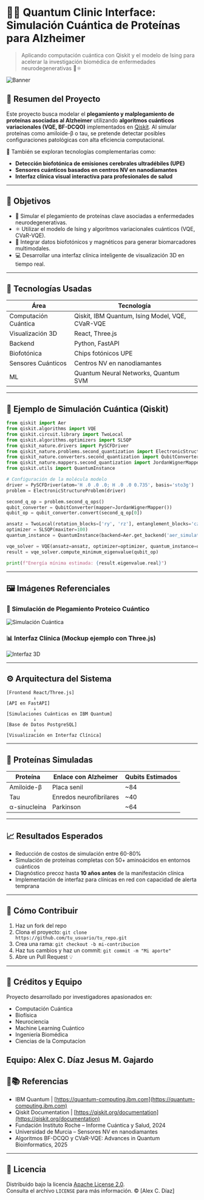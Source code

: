 
# 🧠🧬 Quantum Clinic Interface: Simulación Cuántica de Proteínas para Alzheimer

> Aplicando computación cuántica con Qiskit y el modelo de Ising para acelerar la investigación biomédica de enfermedades neurodegenerativas 🧪⚛️

![Banner](https://upload.wikimedia.org/wikipedia/commons/thumb/e/e1/Qiskit_logo.svg/320px-Qiskit_logo.svg.png)

## 📌 Resumen del Proyecto

Este proyecto busca modelar el **plegamiento y malplegamiento de proteínas asociadas al Alzheimer** utilizando **algoritmos cuánticos variacionales (VQE, BF-DCQO)** implementados en [Qiskit](https://qiskit.org/). Al simular proteínas como amiloide-β o tau, se pretende detectar posibles configuraciones patológicas con alta eficiencia computacional.

🔬 También se exploran tecnologías complementarias como:
- **Detección biofotónica de emisiones cerebrales ultradébiles (UPE)**
- **Sensores cuánticos basados en centros NV en nanodiamantes**
- **Interfaz clínica visual interactiva para profesionales de salud**

---

## 🧠 Objetivos

- 🧬 Simular el plegamiento de proteínas clave asociadas a enfermedades neurodegenerativas.
- ⚛️ Utilizar el modelo de Ising y algoritmos variacionales cuánticos (VQE, CVaR-VQE).
- 🧠 Integrar datos biofotónicos y magnéticos para generar biomarcadores multimodales.
- 💻 Desarrollar una interfaz clínica inteligente de visualización 3D en tiempo real.

---

## 🧪 Tecnologías Usadas

| Área | Tecnología |
|------|------------|
| Computación Cuántica | Qiskit, IBM Quantum, Ising Model, VQE, CVaR-VQE |
| Visualización 3D | React, Three.js |
| Backend | Python, FastAPI |
| Biofotónica | Chips fotónicos UPE |
| Sensores Cuánticos | Centros NV en nanodiamantes |
| ML | Quantum Neural Networks, Quantum SVM |

---

## 🧬 Ejemplo de Simulación Cuántica (Qiskit)

```python
from qiskit import Aer
from qiskit.algorithms import VQE
from qiskit.circuit.library import TwoLocal
from qiskit.algorithms.optimizers import SLSQP
from qiskit_nature.drivers import PySCFDriver
from qiskit_nature.problems.second_quantization import ElectronicStructureProblem
from qiskit_nature.converters.second_quantization import QubitConverter
from qiskit_nature.mappers.second_quantization import JordanWignerMapper
from qiskit.utils import QuantumInstance

# Configuración de la molécula modelo
driver = PySCFDriver(atom='H .0 .0 .0; H .0 .0 0.735', basis='sto3g')
problem = ElectronicStructureProblem(driver)

second_q_op = problem.second_q_ops()
qubit_converter = QubitConverter(mapper=JordanWignerMapper())
qubit_op = qubit_converter.convert(second_q_op[0])

ansatz = TwoLocal(rotation_blocks=['ry', 'rz'], entanglement_blocks='cz', reps=2)
optimizer = SLSQP(maxiter=100)
quantum_instance = QuantumInstance(backend=Aer.get_backend('aer_simulator_statevector'))

vqe_solver = VQE(ansatz=ansatz, optimizer=optimizer, quantum_instance=quantum_instance)
result = vqe_solver.compute_minimum_eigenvalue(qubit_op)

print(f"Energía mínima estimada: {result.eigenvalue.real}")
```

---

## 🖼️ Imágenes Referenciales

### 🧪 Simulación de Plegamiento Proteico Cuántico
![Simulación Cuántica](https://qiskit.org/images/qiskit-coding.png)

### 📊 Interfaz Clínica (Mockup ejemplo con Three.js)
![Interfaz 3D](https://upload.wikimedia.org/wikipedia/commons/thumb/b/b0/Protein_folding_example.png/512px-Protein_folding_example.png)

---

## ⚙️ Arquitectura del Sistema

```
[Frontend React/Three.js]
          ↓
[API en FastAPI]
          ↓
[Simulaciones Cuánticas en IBM Quantum]
          ↓
[Base de Datos PostgreSQL]
          ↓
[Visualización en Interfaz Clínica]
```

---

## 🧠 Proteínas Simuladas

| Proteína | Enlace con Alzheimer | Qubits Estimados |
|----------|----------------------|------------------|
| Amiloide-β | Placa senil | ~84 |
| Tau | Enredos neurofibrilares | ~40 |
| α-sinucleína | Parkinson | ~64 |

---

## 📈 Resultados Esperados

- Reducción de costos de simulación entre 60-80%
- Simulación de proteínas completas con 50+ aminoácidos en entornos cuánticos
- Diagnóstico precoz hasta **10 años antes** de la manifestación clínica
- Implementación de interfaz para clínicas en red con capacidad de alerta temprana

---

## 🤝 Cómo Contribuir

1. Haz un fork del repo
2. Clona el proyecto: `git clone https://github.com/tu_usuario/tu_repo.git`
3. Crea una rama: `git checkout -b mi-contribucion`
4. Haz tus cambios y haz un commit: `git commit -m "Mi aporte"`
5. Abre un Pull Request 💡

---

## 🧠 Créditos y Equipo

Proyecto desarrollado por investigadores apasionados en:

- Computación Cuántica
- Biofísica
- Neurociencia
- Machine Learning Cuántico
- Ingeniería Biomédica
- Ciencias de la Computacíon

Equipo:
Alex C. Díaz
Jesus M. Gajardo
---

## 🧠📚 Referencias

- IBM Quantum | [https://quantum-computing.ibm.com](https://quantum-computing.ibm.com)
- Qiskit Documentation | [https://qiskit.org/documentation](https://qiskit.org/documentation)
- Fundación Instituto Roche – Informe Cuántica y Salud, 2024
- Universidad de Murcia – Sensores NV en nanodiamantes
- Algoritmos BF-DCQO y CVaR-VQE: Advances in Quantum Bioinformatics, 2025

---

## 🚀 Licencia

Distribuido bajo la licencia [Apache License 2.0](https://www.apache.org/licenses/LICENSE-2.0).  
Consulta el archivo `LICENSE` para más información. © [Alex C. Díaz]



